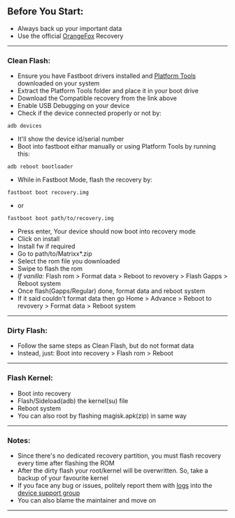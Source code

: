 ## Before You Start:
- Always back up your important data
- Use the official [OrangeFox](https://orangefox.download/device/spes) Recovery
---

### Clean Flash:
- Ensure you have Fastboot drivers installed and [Platform Tools](https://developer.android.com/tools/releases/platform-tools) downloaded on your system
- Extract the Platform Tools folder and place it in your boot drive
- Download the Compatible recovery from the link above
- Enable USB Debugging on your device
- Check if the device connected properly or not by:
```
adb devices
```
- It'll show the device id/serial number
- Boot into fastboot eithar manually or using Platform Tools by running this:
```
adb reboot bootloader
```
- While in Fastboot Mode, flash the recovery by:
```
fastboot boot recovery.img
```
- or
```
fastboot boot path/to/recovery.img
```
- Press enter, Your device should now boot into recovery mode
- Click on install
- Install fw if required
- Go to path/to/Matrixx*.zip
- Select the rom file you downloaded
- Swipe to flash the rom
- *If vanilla:* Flash rom > Format data > Reboot to revovery > Flash Gapps > Reboot system
- Once flash(Gapps/Regular) done, format data and reboot system
- If it said couldn't format data then go Home > Advance > Reboot to revovery > Format data > Reboot system
---

### Dirty Flash:
- Follow the same steps as Clean Flash, but do not format data
- Instead, just: Boot into recovery > Flash rom > Reboot
---

### Flash Kernel:
- Boot into recovery
- Flash/Sideload(adb) the kernel(su) file
- Reboot system
- You can also root by flashing magisk.apk(zip) in same way
---

### Notes:
- Since there's no dedicated recovery partition, you must flash recovery every time after flashing the ROM
- After the dirty flash your root/kernel will be overwritten. So, take a backup of your favourite kernel
- If you face any bug or issues, politely report them with [logs](https://github.com/nathanchance/android-tools/blob/main/guides/proper_bug_reporting.txt) into the [device support group](https://t.me/TanvirBuildsSupport)
- You can also blame the maintainer and move on
---
